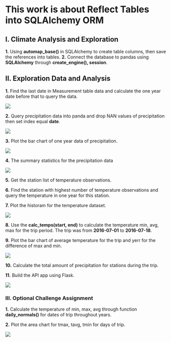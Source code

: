 # This work is about Reflect Tables into SQLAlchemy ORM #

## I. Climate Analysis and Exploration ##

**1.** Using **automap_base()** in SQLAlchemy to create table columns, then save the references into tables.
**2.** Connect the database to pandas using **SQLAlchemy** through **create_engine(), session**.

## II. Exploration Data and Analysis ##

**1.** Find the last date in Measurement table data and calculate the one year date before that to query the data.

![](Images/Reflect_table_SQLAlchemy.png)

**2.** Query precipitation data into panda and drop NAN values of precipitation then set index equal **date**.

![](Images/Exploratory_analysis.png)

**3.** Plot the bar chart of one year data of precipitation.

![](Images/precipitation.png)
 
**4.** The summary statistics for the precipitation data

![](Images/Describe.png)

**5.** Get the station list of temperature observations.

**6.** Find the station with highest number of temperature observations and query the temperature in one year for this station.

**7.** Plot the historam for the temperature dataset.

![](Images/tobs_ayear.png)

**8.** Use the **calc_temps(start, end)** to calculate the temperature min, avg, max for the trip period. The trip was from **2016-07-01** to **2016-07-18**.

**9.** Plot the bar chart of average temperature for the trip and yerr for the difference of max and min.

![](Images/Trip_avg_temp.png)

**10.** Calculate the total amount of precipitation for stations during the trip.

**11.** Build the API app using Flask.

![](Images/general_route.png)

### III. Optional Challenge Assignment ###

**1.** Calculate the temperature of min, max, avg through function **daily_normals()** for dates of trip throughout years.

**2.** Plot the area chart for tmax, tavg, tmin for days of trip.

![](Images/Temp_trip_normals.png)






